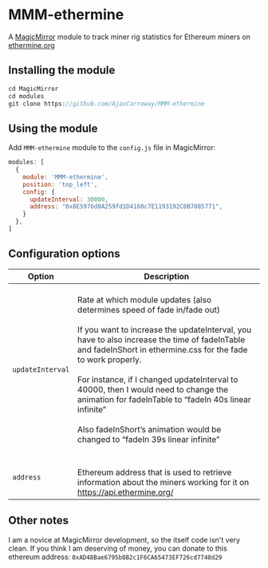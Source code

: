 # MMM-ethermine
A <a href="https://github.com/MichMich/MagicMirror">MagicMirror</a> module to track miner rig statistics for Ethereum miners on 
<a href="https://ethermine.org">ethermine.org</a>


## Installing the module

````javascript
cd MagicMirror
cd modules
git clone https://github.com/AjaxCarroway/MMM-ethermine
````

## Using the module
Add `MMM-ethermine` module to the `config.js` file in MagicMirror:
````javascript
modules: [
  {
    module: 'MMM-ethermine',
    position: 'top_left',
    config: {
      updateInterval: 30000,
      address: "0x8E5976d8A259fd1D4160c7E1193192C0B7885771",
    }
  },
]
````

## Configuration options

| Option           | Description
|----------------- |-----------
| `updateInterval` | <br/> Rate at which module updates (also determines speed of fade in/fade out) <br/><br/>If you want to increase the updateInterval, you have to also increase the time of fadeInTable and fadeInShort in ethermine.css for the fade to work properly. <br/><br/>For instance, if I changed updateInterval to 40000, then I would need to change the animation for fadeInTable to “fadeIn 40s linear infinite” <br/> <br/>Also fadeInShort’s animation would be changed to “fadeIn 39s linear infinite” <br/> <br>
| `address`	   | <br/>Ethereum address that is used to retrieve information about the miners working for it on https://api.ethermine.org/<br/>

## Other notes

I am a novice at MagicMirror development, so the itself code isn't very clean.
If you think I am deserving of money, you can donate to this ethereum address: `0xAD48Bae6795b8B2c1F6CA65473EF726cd7748d29`


